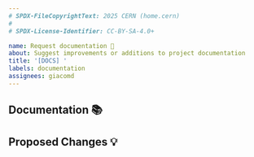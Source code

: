 ```yaml
---
# SPDX-FileCopyrightText: 2025 CERN (home.cern)
#
# SPDX-License-Identifier: CC-BY-SA-4.0+

name: Request documentation 📘
about: Suggest improvements or additions to project documentation
title: '[DOCS] '
labels: documentation
assignees: giacomd
---
```


## Documentation 📚

<!--
  Describe the current state of the documentation related to the area you want
  to improve or add.
-->

## Proposed Changes 💡

<!--
  If you have specific ideas or suggestions for the documentation, please share
  them here.
-->
